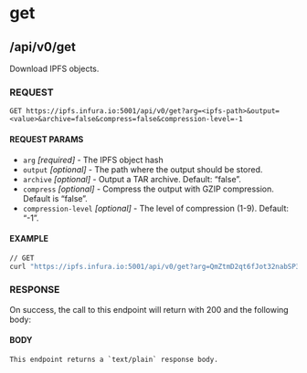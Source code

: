 # get

## /api/v0/get

Download IPFS objects.

### REQUEST

`GET https://ipfs.infura.io:5001/api/v0/get?arg=<ipfs-path>&output=<value>&archive=false&compress=false&compression-level=-1`

#### REQUEST PARAMS
- `arg` _[required]_ - The IPFS object hash
- `output` _[optional]_ - The path where the output should be stored. 
- `archive` _[optional]_ - Output a TAR archive. Default: “false”. 
- `compress` _[optional]_ - Compress the output with GZIP compression. Default is “false”. 
- `compression-level` _[optional]_ - The level of compression (1-9). Default: “-1”. 
 
#### EXAMPLE
```bash
// GET
curl "https://ipfs.infura.io:5001/api/v0/get?arg=QmZtmD2qt6fJot32nabSP3CUjicnypEBz7bHVDhPQt9aAy&archive=true"
```

### RESPONSE

On success, the call to this endpoint will return with 200 and the following body:


#### BODY
```
This endpoint returns a `text/plain` response body.
```